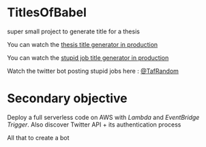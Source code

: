 # TitlesOfBabel
super small project to generate title for a thesis

You can watch the [thesis title generator in production](https://rdm.hosh.it/BabelTitle/)

You can watch the [stupid job title generator in production](https://rdm.hosh.it/StupidJobs/)

Watch the twitter bot posting stupid jobs here : [@TafRandom](https://twitter.com/TafRandom)

# Secondary objective

Deploy a full serverless code on AWS with *Lambda* and *EventBridge Trigger*. 
Also discover Twitter API + its authentication process

All that to create a bot

